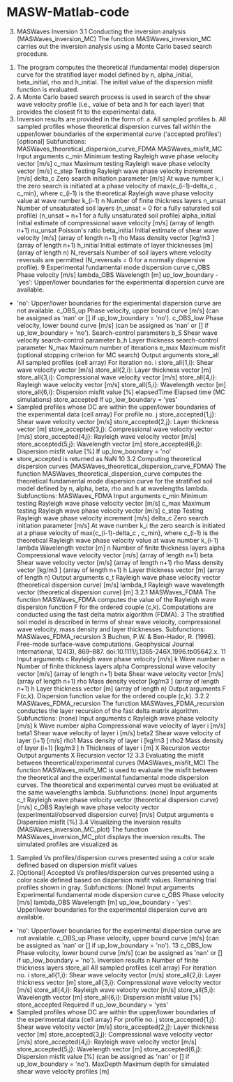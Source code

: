 # MASW-Matlab-code
3. MASWaves Inversion 
3.1 Conducting the inversion analysis (MASWaves_inversion_MC) 
The function MASWaves_inversion_MC carries out the inversion analysis using a Monte Carlo based 
search procedure.
1) The program computes the theoretical (fundamental mode) dispersion curve for the stratified 
layer model defined by n, alpha_initial, beta_initial, rho and h_initial. The initial value of the 
dispersion misfit function is evaluated.
2) A Monte Carlo based search process is used in search of the shear wave velocity profile (i.e., 
value of beta and h for each layer) that provides the closest fit to the experimental data.
3) Inversion results are provided in the form of:
a. All sampled profiles
b. All sampled profiles whose theoretical dispersion curves fall within the upper/lower 
boundaries of the experimental curve ('accepted profiles') [optional]
Subfunctions:
MASWaves_theoretical_dispersion_curve_FDMA
MASWaves_misfit_MC
Input arguments
c_min Minimum testing Rayleigh wave phase velocity vector [m/s]
c_max Maximum testing Rayleigh wave phase velocity vector [m/s]
c_step Testing Rayleigh wave phase velocity increment [m/s]
delta_c Zero search initiation parameter [m/s] 
At wave number k_i the zero search is initiated at a phase velocity of 
max{c_(i-1)-delta_c , c_min}, where c_(i-1) is the theoretical Rayleigh wave 
phase velocity value at wave number k_(i-1)
n Number of finite thickness layers
n_unsat Number of unsaturated soil layers
(n_unsat = 0 for a fully saturated soil profile)
(n_unsat = n+1 for a fully unsaturated soil profile)
alpha_initial Initial estimate of compressional wave velocity [m/s] (array of length n+1)
nu_unsat Poisson's ratio
beta_initial Initial estimate of shear wave velocity [m/s] (array of length n+1)
rho Mass density vector [kg/m3
] (array of length n+1)
h_initial Initial estimate of layer thicknesses [m] (array of length n)
N_reversals Number of soil layers where velocity reversals are permitted 
(N_reversals = 0 for a normally dispersive profile).
9
Experimental fundamental mode dispersion curve
c_OBS Phase velocity [m/s]
lambda_OBS Wavelength [m]
up_low_boundary - 'yes': Upper/lower boundaries for the experimental dispersion curve are 
available.
- 'no': Upper/lower boundaries for the experimental dispersion curve are 
not available.
c_OBS_up Phase velocity, upper bound curve [m/s]
(can be assigned as 'nan' or [] if up_low_boundary = 'no').
c_OBS_low Phase velocity, lower bound curve [m/s]
(can be assigned as 'nan' or [] if up_low_boundary = 'no').
Search-control parameters
b_S Shear wave velocity search-control parameter
b_h Layer thickness search-control parameter
N_max Maximum number of iterations
e_max Maximum misfit (optional stopping criterion for MC search)
Output arguments
store_all All sampled profiles (cell array)
 For iteration no. i
 store_all{1,i}: Shear wave velocity vector [m/s]
 store_all{2,i}: Layer thickness vector [m]
 store_all{3,i}: Compressional wave velocity vector [m/s] 
 store_all{4,i}: Rayleigh wave velocity vector [m/s]
 store_all{5,i}: Wavelength vector [m]
 store_all{6,i}: Dispersion misfit value [%]
elapsedTime Elapsed time (MC simulations)
store_accepted If up_low_boundary = 'yes'
- Sampled profiles whose DC are within the upper/lower boundaries of the 
 experimental data (cell array)
 For profile no. j
 store_accepted{1,j}: Shear wave velocity vector [m/s]
 store_accepted{2,j}: Layer thickness vector [m]
 store_accepted{3,j}: Compressional wave velocity vector [m/s]
 store_accepted{4,j}: Rayleigh wave velocity vector [m/s]
 store_accepted{5,j}: Wavelength vector [m]
 store_accepted{6,j}: Dispersion misfit value [%]
If up_low_boundary = 'no'
- store_accepted is returned as NaN
10
3.2 Computing theoretical dispersion curves 
(MASWaves_theoretical_dispersion_curve_FDMA) 
The function MASWaves_theoretical_dispersion_curve computes the theoretical fundamental mode 
dispersion curve for the stratified soil model defined by n, alpha, beta, rho and h at wavelengths lambda.
Subfunctions:
MASWaves_FDMA
Input arguments
c_min Minimum testing Rayleigh wave phase velocity vector [m/s]
c_max Maximum testing Rayleigh wave phase velocity vector [m/s]
c_step Testing Rayleigh wave phase velocity increment [m/s]
delta_c Zero search initiation parameter [m/s] 
At wave number k_i the zero search is initiated at a phase velocity of 
max{c_(i-1)-delta_c , c_min}, where c_(i-1) is the theoretical Rayleigh wave 
phase velocity value at wave number k_(i-1)
lambda Wavelength vector [m]
n Number of finite thickness layers
alpha Compressional wave velocity vector [m/s] (array of length n+1)
beta Shear wave velocity vector [m/s] (array of length n+1)
rho Mass density vector [kg/m3
] (array of length n+1)
h Layer thickness vector [m] (array of length n)
Output arguments
c_t Rayleigh wave phase velocity vector (theoretical dispersion curve) [m/s]
lambda_t Rayleigh wave wavelength vector (theoretical dispersion curve) [m]
3.2.1 MASWaves_FDMA
The function MASWaves_FDMA computes the value of the Rayleigh wave dispersion function F for the 
ordered couple (c,k). Computations are conducted using the fast delta matrix algorithm (FDMA).
3 The 
stratified soil model is described in terms of shear wave velocity, compressional wave velocity, mass 
density and layer thicknesses. 
Subfunctions:
MASWaves_FDMA_recursion
3 Buchen, P.W. & Ben-Hador, R. (1996). Free-mode surface-wave computations. Geophysical Journal International,
124(3), 869–887. doi:10.1111/j.1365-246X.1996.tb05642.x.
11
Input arguments
c Rayleigh wave phase velocity [m/s]
k Wave number
n Number of finite thickness layers
alpha Compressional wave velocity vector [m/s] (array of length n+1)
beta Shear wave velocity vector [m/s] (array of length n+1)
rho Mass density vector [kg/m3
] (array of length n+1)
h Layer thickness vector [m] (array of length n)
Output arguments
F F(c,k). Dispersion function value for the ordered couple (c,k).
3.2.2 MASWaves_FDMA_recursion
The function MASWaves_FDMA_recursion conductes the layer recursion of the fast delta matrix 
algorithm.
Subfunctions:
(none)
Input arguments
c Rayleigh wave phase velocity [m/s]
k Wave number
alpha Compressional wave velocity of layer i [m/s]
beta1 Shear wave velocity of layer i [m/s]
beta2 Shear wave velocity of layer (i+1) [m/s]
rho1 Mass density of layer i [kg/m3
]
rho2 Mass density of layer (i+1) [kg/m3
]
h Thickness of layer i [m]
X Recursion vector
Output arguments
X Recursion vector
12
3.3 Evaluating the misfit between theoretical/experimental curves 
(MASWaves_misfit_MC) 
The function MASWaves_misfit_MC is used to evaluate the misfit between the theoretical and the 
experimental fundamental mode dispersion curves. The theoretical and experimental curves must be 
evaluated at the same wavelengths lambda. 
Subfunctions:
(none)
Input arguments
c_t Rayleigh wave phase velocity vector (theoretical dispersion curve) [m/s]
c_OBS Rayleigh wave phase velocity vector (experimental/observed dispersion 
curve) [m/s]
Output arguments
e Dispersion misfit [%]
3.4 Visualizing the inversion results (MASWaves_inversion_MC_plot) 
The function MASWaves_inversion_MC_plot displays the inversion results. The simulated profiles are 
visualized as
1) Sampled Vs profiles/dispersion curves presented using a color scale defined based on dispersion 
misfit values
2) [Optional] Accepted Vs profiles/dispersion curves presented using a color scale defined based on 
dispersion misfit values. Remaining trial profiles shown in gray.
Subfunctions:
(None)
Input arguments
Experimental fundamental mode dispersion curve
c_OBS Phase velocity [m/s]
lambda_OBS Wavelength [m]
up_low_boundary - 'yes': Upper/lower boundaries for the experimental dispersion curve are 
available.
- 'no': Upper/lower boundaries for the experimental dispersion curve are 
not available.
c_OBS_up Phase velocity, upper bound curve [m/s]
(can be assigned as 'nan' or [] if up_low_boundary = 'no').
13
c_OBS_low Phase velocity, lower bound curve [m/s]
(can be assigned as 'nan' or [] if up_low_boundary = 'no').
Inversion results
n Number of finite thickness layers
store_all All sampled profiles (cell array)
 For iteration no. i
 store_all{1,i}: Shear wave velocity vector [m/s]
 store_all{2,i}: Layer thickness vector [m]
 store_all{3,i}: Compressional wave velocity vector [m/s]
 store_all{4,i}: Rayleigh wave velocity vector [m/s]
 store_all{5,i}: Wavelength vector [m]
 store_all{6,i}: Dispersion misfit value [%]
store_accepted Required if up_low_boundary = 'yes'
- Sampled profiles whose DC are within the upper/lower boundaries of the
 experimental data (cell array)
 For profile no. j
 store_accepted{1,j}: Shear wave velocity vector [m/s]
 store_accepted{2,j}: Layer thickness vector [m]
 store_accepted{3,j}: Compressional wave velocity vector [m/s]
 store_accepted{4,j}: Rayleigh wave velocity vector [m/s]
 store_accepted{5,j}: Wavelength vector [m]
 store_accepted{6,j}: Dispersion misfit value [%]
(can be assigned as 'nan' or [] if up_low_boundary = 'no').
MaxDepth Maximum depth for simulated shear wave velocity profiles [m]

